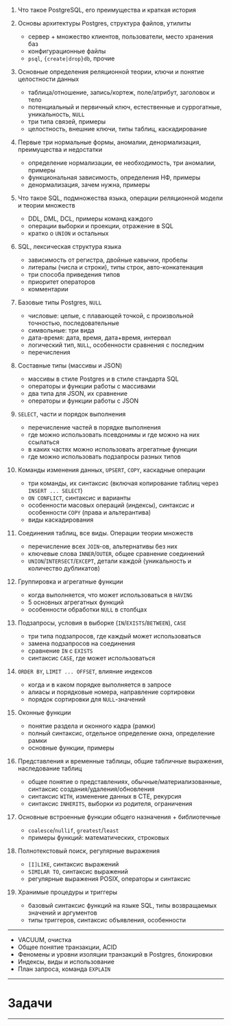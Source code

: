 1. Что такое PostgreSQL, его преимущества и краткая история

1. Основы архитектуры Postgres, структура файлов, утилиты

   - сервер + множество клиентов, пользователи, место хранения баз
   - конфигурационные файлы
   - `psql`, `{create|drop}db`, прочие

1. Основные определения реляционной теории, ключи и понятие целостности данных

   - таблица/отношение, запись/кортеж, поле/атрибут, заголовок и тело
   - потенциальный и первичный ключ, естественные и суррогатные, уникальность, `NULL`
   - три типа связей, примеры
   - целостность, внешние ключи, типы таблиц, каскадирование

1. Первые три нормальные формы, аномалии, денормализация, преимущества и недостатки

   - определение нормализации, ее необходимость, три аномалии, примеры
   - функциональная зависимость, определения НФ, примеры
   - денормализация, зачем нужна, примеры

1. Что такое SQL, подмножества языка, операции реляционной модели и теории множеств

   - DDL, DML, DCL, примеры команд каждого
   - операции выборки и проекции, отражение в SQL
   - кратко о `UNION` и остальных

1. SQL, лексическая структура языка

   - зависимость от регистра, двойные кавычки, пробелы
   - литералы (числа и строки), типы строк, авто-конкатенация
   - три способа приведения типов
   - приоритет операторов
   - комментарии

1. Базовые типы Postgres, `NULL`

   - числовые: целые, с плавающей точкой, с произвольной точностью, последовательные
   - символьные: три вида
   - дата-время: дата, время, дата+время, интервал
   - логический тип, `NULL`, особенности сравнения с последним
   - перечисления

1. Составные типы (массивы и JSON)

   - массивы в стиле Postgres и в стиле стандарта SQL
   - операторы и функции работы с массивами
   - два типа для JSON, их сравнение
   - операторы и функции работы с JSON

1. `SELECT`, части и порядок выполнения

   - перечисление частей в порядке выполнения
   - где можно использовать псевдонимы и где можно на них ссылаться
   - в каких частях можно использовать агрегатные функции
   - где можно использовать подзапросы разных типов

1. Команды изменения данных, `UPSERT`, `COPY`, каскадные операции

   - три команды, их синтаксис (включая копирование таблиц через `INSERT ... SELECT`)
   - `ON CONFLICT`, синтаксис и варианты
   - особенности масовых операций (индексы), синтаксис и особенности `COPY` (права и альтерантива)
   - виды каскадирования

1. Соединения таблиц, все виды. Операции теории множеств

   - перечисление всех `JOIN`-ов, альтернативы без них
   - ключевые слова `INNER`/`OUTER`, общее сравнение соединений
   - `UNION`/`INTERSECT`/`EXCEPT`, детали каждой (уникальность и количество дубликатов)

1. Группировка и агрегатные функции

   - когда выполняется, что может использоваться в `HAVING`
   - 5 основных агрегатных функций
   - особенности обработки `NULL` в столбцах

1. Подзапросы, условия в выборке (`IN`/`EXISTS`/`BETWEEN`), `CASE`

   - три типа подзапросов, где каждый может использоваться
   - замена подзапросов на соединения
   - сравнение `IN` с `EXISTS`
   - синтаксис `CASE`, где может использоваться

1. `ORDER BY`, `LIMIT ... OFFSET`, влияние индексов

   - когда и в каком порядке выполняется в запросе
   - алиасы и порядковые номера, направление сортировки
   - порядок сортировки для `NULL`-значений

1. Оконные функции

   - понятие раздела и оконного кадра (рамки)
   - полный синтаксис, отдельное определение окна, определение рамки
   - основные функции, примеры

1. Представления и временные таблицы, общие табличные выражения, наследование таблиц

   - общее понятие о представлениях, обычные/материализованные, синтаксис создания/удаления/обновления
   - синтаксис `WITH`, изменение данных в CTE, рекурсия
   - синтаксис `INHERITS`, выборки из родителя, ограничения

1. Основные встроенные функции общего назначения + библиотечные

   - `coalesce`/`nullif`, `greatest`/`least`
   - примеры функций: математических, строковых

1. Полнотекстовый поиск, регулярные выражения

   - `[I]LIKE`, синтаксис выражений
   - `SIMILAR TO`, синтаксис выражений
   - регулярные выражения POSIX, операторы и синтаксис

1. Хранимые процедуры и триггеры

   - базовый синтаксис функций на языке SQL, типы возвращаемых значений и аргументов
   - типы триггеров, синтаксис объявления, особенности

---

- VACUUM, очистка
- Общее понятие транзакции, ACID
- Феномены и уровни изоляции транзакций в Postgres, блокировки
- Индексы, виды и использование
- План запроса, команда `EXPLAIN`

---

# Задачи

---
